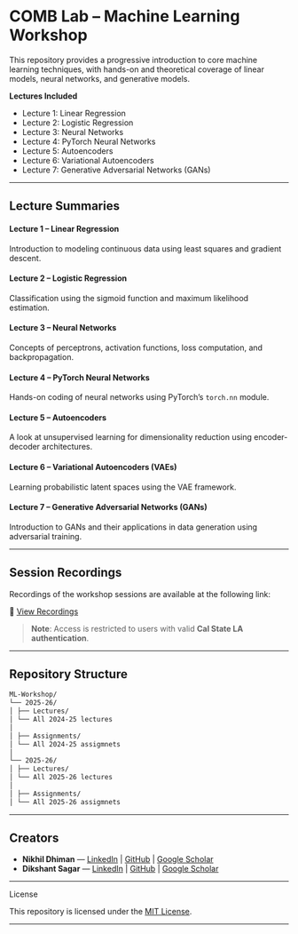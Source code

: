 # COMB Lab – Machine Learning Workshop

This repository provides a progressive introduction to core machine learning techniques, with hands-on and theoretical coverage of linear models, neural networks, and generative models.

**Lectures Included**
- Lecture 1: Linear Regression
- Lecture 2: Logistic Regression
- Lecture 3: Neural Networks
- Lecture 4: PyTorch Neural Networks
- Lecture 5: Autoencoders
- Lecture 6: Variational Autoencoders
- Lecture 7: Generative Adversarial Networks (GANs)

---

## Lecture Summaries

#### Lecture 1 – Linear Regression
Introduction to modeling continuous data using least squares and gradient descent.

#### Lecture 2 – Logistic Regression
Classification using the sigmoid function and maximum likelihood estimation.

#### Lecture 3 – Neural Networks
Concepts of perceptrons, activation functions, loss computation, and backpropagation.

#### Lecture 4 – PyTorch Neural Networks
Hands-on coding of neural networks using PyTorch’s `torch.nn` module.

#### Lecture 5 – Autoencoders
A look at unsupervised learning for dimensionality reduction using encoder-decoder architectures.

#### Lecture 6 – Variational Autoencoders (VAEs)
Learning probabilistic latent spaces using the VAE framework.

#### Lecture 7 – Generative Adversarial Networks (GANs)
Introduction to GANs and their applications in data generation using adversarial training.

---

## Session Recordings

Recordings of the workshop sessions are available at the following link:

🔗 [View Recordings](https://csula-my.sharepoint.com/:f:/g/personal/nforouz2_calstatela_edu/EvBiss6avWBApvQrp6aWWmYBXo41RxXYWoR_cX-rMzTUVg?e=8HgXla)

> **Note**: Access is restricted to users with valid **Cal State LA authentication**.



---

## Repository Structure

```bash
ML-Workshop/
└── 2025-26/
│ ├── Lectures/
│ └── All 2024-25 lectures
│
│ ├── Assignments/
│ └── All 2024-25 assigmnets
│
└── 2025-26/
│ ├── Lectures/
│ └── All 2025-26 lectures
│
│ ├── Assignments/
│ └── All 2025-26 assigmnets

```

---
## Creators

- **Nikhil Dhiman** — [LinkedIn](https://www.linkedin.com/in/nikhil-dhiman/) | [GitHub](https://github.com/NikhilDhiman) | [Google Scholar](https://scholar.google.com/citations?user=o0vfQoAAAAAJ&hl=en&authuser=1)
- **Dikshant Sagar** — [LinkedIn](https://www.linkedin.com/in/dikshantsagar) | [GitHub](https://github.com/dikshantsagar) | [Google Scholar](https://scholar.google.com/citations?hl=en&authuser=1&user=6FOyM3IAAAAJ)



---


License

This repository is licensed under the [MIT License](LICENSE).


---
